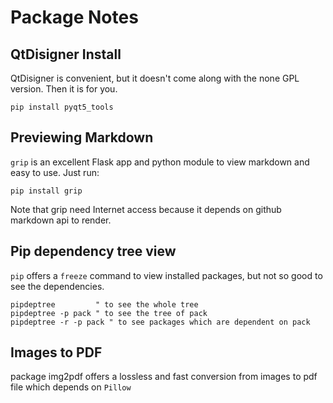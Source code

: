 # Package Notes

## QtDisigner Install
QtDisigner is convenient, but it doesn't come along with the none GPL version. Then it is for you.
```shell
pip install pyqt5_tools
```
## Previewing Markdown
`grip` is an excellent Flask app and python module to view markdown and easy to use. Just run:
```shell
pip install grip
```
Note that grip need Internet access because it depends on github markdown api to render.

## Pip dependency tree view
`pip` offers a `freeze` command to view installed packages, but not so good to see the dependencies.
```
pipdeptree         " to see the whole tree
pipdeptree -p pack " to see the tree of pack
pipdeptree -r -p pack " to see packages which are dependent on pack
```

## Images to PDF
package img2pdf offers a lossless and fast conversion from images to pdf file which depends on `Pillow`
